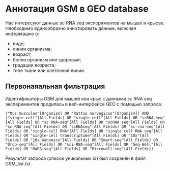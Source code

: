 # Аннотация GSM в GEO database

Нас интересуют данные sc RNA seq экспериментов на мышах и крысах. Необходимо единообразно аннотировать данные, включая информацию о:
- виде;
- линии организма;
- возраст;
- болен организм или здоровый;
- градации возраста;
- типе ткани или клеточной линии.

## Первонаяальная фильтрация

Идентификаторы GSM для мышей или крыс с данными sc RNA seq экспериментов продилась в веб-интерфейсе GEO с помощью запроса:

`("Mus musculus"[Organism] OR "Rattus norvegicus"[Organism]) AND ("single cell"[All Fields] OR "single-cell"[All Fields] OR "scRNA-seq"[All Fields] OR "sc RNA-seq"[All Fields] OR "scRNA seq"[All Fields] OR "sc RNA seq"[All Fields] OR "scRNAseq"[All Fields] OR "sc-rna-seq"[All Fields] OR "single-cell RNA"[All Fields] OR "single cell RNA seq"[All Fields] OR "single-cell transcriptome"[All Fields] OR "10x"[All Fields] OR "10x Genomics"[All Fields] OR "Smart-seq"[All Fields] OR "Drop-seq"[All Fields] OR "sci-RNA-seq"[All Fields] OR "Seq-Well"[All Fields] OR "MARS-seq"[All Fields] OR "Microwell-seq"[All Fields])`

Результат запроса (список уникальных id) был сохранён в файл GSM_list.txt.
